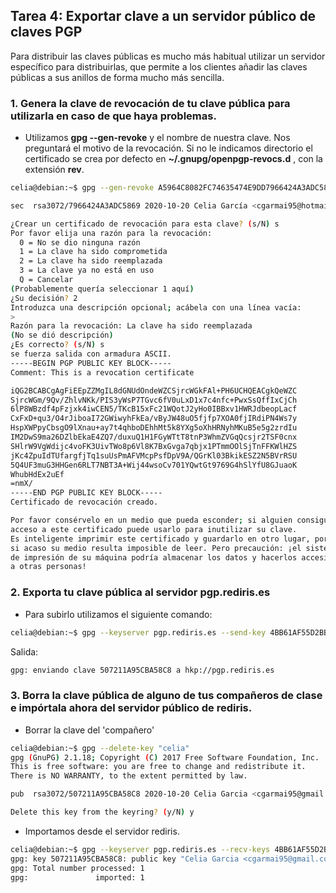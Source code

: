 ## Tarea 4: Exportar clave a un servidor público de claves PGP

Para distribuir las claves públicas es mucho más habitual utilizar un servidor específico para distribuirlas, que permite a los clientes añadir las claves públicas a sus anillos de forma mucho más sencilla.


### 1. Genera la clave de revocación de tu clave pública para utilizarla en caso de que haya problemas.

* Utilizamos **gpg --gen-revoke** y el nombre de nuestra clave. Nos preguntará el motivo de la revocación. Si no le indicamos directorio el certificado se crea por defecto en 
**~/.gnupg/openpgp-revocs.d** , con la extensión **rev**.

```sh
celia@debian:~$ gpg --gen-revoke A5964C8082FC74635474E9DD7966424A3ADC5869

sec  rsa3072/7966424A3ADC5869 2020-10-20 Celia García <cgarmai95@hotmail.com>

¿Crear un certificado de revocación para esta clave? (s/N) s
Por favor elija una razón para la revocación:
  0 = No se dio ninguna razón
  1 = La clave ha sido comprometida
  2 = La clave ha sido reemplazada
  3 = La clave ya no está en uso
  Q = Cancelar
(Probablemente quería seleccionar 1 aquí)
¿Su decisión? 2
Introduzca una descripción opcional; acábela con una línea vacía:
> 
Razón para la revocación: La clave ha sido reemplazada
(No se dió descripción)
¿Es correcto? (s/N) s
se fuerza salida con armadura ASCII.
-----BEGIN PGP PUBLIC KEY BLOCK-----
Comment: This is a revocation certificate

iQG2BCABCgAgFiEEpZZMgIL8dGNUdOndeWZCSjrcWGkFAl+PH6UCHQEACgkQeWZC
SjrcWGm/9Qv/ZhlvNKk/PIS3yWsP7TGvc6fV0uLxD1x7c4nfc+PwxSsQffIxCjCh
6lP8WBzdf4pFzjxk4iwCEN5/TKcB15xFc21WQotJ2yHo0IBBxv1HWRJdbeopLacf
CxFxD+qu3/O4rJiboaI72GWiwyhFkEa/vByJW48uO5fjfp7XOA0fjIRdiPN4Ws7y
HspXWPpyCbsgO9lXnau+ay7t4qhboDEhhMt5k8YXg5oXhHRNyhMKuB5e5g2zrdIu
IM2DwS9ma26DZlbEkaE4ZQ7/duxuQ1H1FGyWTtT8tnP3WhmZVGqQcsjr2TSF0cnx
SHlrW9VgWdijc4voFK3UivTWo8p6Vl8K7BxGvga7qbjx1PTmmOOlSjTnFFKWlHZS
jKc4ZpuIdTUfargfjTq1suUsPmAFVMcpPsfDpV9A/QGrKl03BkikESZ2N5BVrRSU
5Q4UF3muG3HHGen6RLT7NBT3A+Wij44wsoCv701YQwtGt9769G4hSlYfU8GJuaoK
WhubHdEx2uEf
=nmX/
-----END PGP PUBLIC KEY BLOCK-----
Certificado de revocación creado.

Por favor consérvelo en un medio que pueda esconder; si alguien consigue
acceso a este certificado puede usarlo para inutilizar su clave.
Es inteligente imprimir este certificado y guardarlo en otro lugar, por
si acaso su medio resulta imposible de leer. Pero precaución: ¡el sistema
de impresión de su máquina podría almacenar los datos y hacerlos accesibles
a otras personas!

```

### 2. Exporta tu clave pública al servidor pgp.rediris.es


* Para subirlo utilizamos el siguiente comando:

```sh
celia@debian:~$ gpg --keyserver pgp.rediris.es --send-key 4BB61AF55D2BBA02B311F8AF507211A95CBA58C8
```
Salida:
```sh
gpg: enviando clave 507211A95CBA58C8 a hkp://pgp.rediris.es

```

### 3. Borra la clave pública de alguno de tus compañeros de clase e impórtala ahora del servidor público de rediris.

* Borrar la clave del 'compañero'

```sh
celia@debian:~$ gpg --delete-key "celia"
gpg (GnuPG) 2.1.18; Copyright (C) 2017 Free Software Foundation, Inc.
This is free software: you are free to change and redistribute it.
There is NO WARRANTY, to the extent permitted by law.

pub  rsa3072/507211A95CBA58C8 2020-10-20 Celia Garcia <cgarmai95@gmail.com>

Delete this key from the keyring? (y/N) y

```
* Importamos desde el servidor rediris.

```sh
celia@debian:~$ gpg --keyserver pgp.rediris.es --recv-keys 4BB61AF55D2BBA02B311F8AF507211A95CBA58C8
gpg: key 507211A95CBA58C8: public key "Celia Garcia <cgarmai95@gmail.com>" imported
gpg: Total number processed: 1
gpg:               imported: 1
```